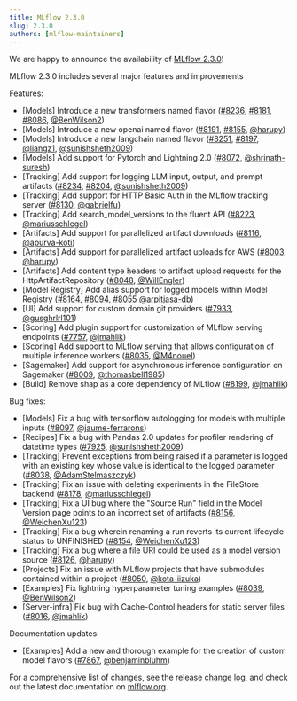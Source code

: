 ```yaml
---
title: MLflow 2.3.0
slug: 2.3.0
authors: [mlflow-maintainers]
---
```


We are happy to announce the availability of [MLflow 2.3.0](https://github.com/mlflow/mlflow/releases/tag/v2.3.0)!

MLflow 2.3.0 includes several major features and improvements

Features:

- [Models] Introduce a new transformers named flavor ([#8236](https://github.com/mlflow/mlflow/pull/8236), [#8181](https://github.com/mlflow/mlflow/pull/8181), [#8086](https://github.com/mlflow/mlflow/pull/8086), [@BenWilson2](https://github.com/BenWilson2))
- [Models] Introduce a new openai named flavor ([#8191](https://github.com/mlflow/mlflow/pull/8191), [#8155](https://github.com/mlflow/mlflow/pull/8155), [@harupy](https://github.com/harupy))
- [Models] Introduce a new langchain named flavor ([#8251](https://github.com/mlflow/mlflow/pull/8251), [#8197](https://github.com/mlflow/mlflow/pull/8197), [@liangz1](https://github.com/liangz1), [@sunishsheth2009](https://github.com/sunishsheth2009))
- [Models] Add support for Pytorch and Lightning 2.0 ([#8072](https://github.com/mlflow/mlflow/pull/8072), [@shrinath-suresh](https://github.com/shrinath-suresh))
- [Tracking] Add support for logging LLM input, output, and prompt artifacts ([#8234](https://github.com/mlflow/mlflow/pull/8234), [#8204](https://github.com/mlflow/mlflow/pull/8204), [@sunishsheth2009](https://github.com/sunishsheth2009))
- [Tracking] Add support for HTTP Basic Auth in the MLflow tracking server ([#8130](https://github.com/mlflow/mlflow/pull/8130), [@gabrielfu](https://github.com/gabrielfu))
- [Tracking] Add search_model_versions to the fluent API ([#8223](https://github.com/mlflow/mlflow/pull/8223), [@mariusschlegel](https://github.com/mariusschlegel))
- [Artifacts] Add support for parallelized artifact downloads ([#8116](https://github.com/mlflow/mlflow/pull/8116), [@apurva-koti](https://github.com/apurva-koti))
- [Artifacts] Add support for parallelized artifact uploads for AWS ([#8003](https://github.com/mlflow/mlflow/pull/8003), [@harupy](https://github.com/harupy))
- [Artifacts] Add content type headers to artifact upload requests for the HttpArtifactRepository ([#8048](https://github.com/mlflow/mlflow/pull/8048), [@WillEngler](https://github.com/WillEngler))
- [Model Registry] Add alias support for logged models within Model Registry ([#8164](https://github.com/mlflow/mlflow/pull/8164), [#8094](https://github.com/mlflow/mlflow/pull/8094), [#8055](https://github.com/mlflow/mlflow/pull/8055) [@arpitjasa-db](https://github.com/arpitjasa-db))
- [UI] Add support for custom domain git providers ([#7933](https://github.com/mlflow/mlflow/pull/7933), [@gusghrlrl101](https://github.com/gusghrlrl101))
- [Scoring] Add plugin support for customization of MLflow serving endpoints ([#7757](https://github.com/mlflow/mlflow/pull/7757), [@jmahlik](https://github.com/jmahlik))
- [Scoring] Add support to MLflow serving that allows configuration of multiple inference workers ([#8035](https://github.com/mlflow/mlflow/pull/8035), [@M4nouel](https://github.com/M4nouel))
- [Sagemaker] Add support for asynchronous inference configuration on Sagemaker ([#8009](https://github.com/mlflow/mlflow/pull/8009), [@thomasbell1985](https://github.com/thomasbell1985))
- [Build] Remove shap as a core dependency of MLflow ([#8199](https://github.com/mlflow/mlflow/pull/8199), [@jmahlik](https://github.com/jmahlik))

Bug fixes:

- [Models] Fix a bug with tensorflow autologging for models with multiple inputs ([#8097](https://github.com/mlflow/mlflow/pull/8097), [@jaume-ferrarons](https://github.com/jaume-ferrarons))
- [Recipes] Fix a bug with Pandas 2.0 updates for profiler rendering of datetime types ([#7925](https://github.com/mlflow/mlflow/pull/7925), [@sunishsheth2009](https://github.com/sunishsheth2009))
- [Tracking] Prevent exceptions from being raised if a parameter is logged with an existing key whose value is identical to the logged parameter ([#8038](https://github.com/mlflow/mlflow/pull/8038), [@AdamStelmaszczyk](https://github.com/AdamStelmaszczyk))
- [Tracking] Fix an issue with deleting experiments in the FileStore backend ([#8178](https://github.com/mlflow/mlflow/pull/8178), [@mariusschlegel](https://github.com/mariusschlegel))
- [Tracking] Fix a UI bug where the "Source Run" field in the Model Version page points to an incorrect set of artifacts ([#8156](https://github.com/mlflow/mlflow/pull/8156), [@WeichenXu123](https://github.com/WeichenXu123))
- [Tracking] Fix a bug wherein renaming a run reverts its current lifecycle status to UNFINISHED ([#8154](https://github.com/mlflow/mlflow/pull/8154), [@WeichenXu123](https://github.com/WeichenXu123))
- [Tracking] Fix a bug where a file URI could be used as a model version source ([#8126](https://github.com/mlflow/mlflow/pull/8126), [@harupy](https://github.com/harupy))
- [Projects] Fix an issue with MLflow projects that have submodules contained within a project ([#8050](https://github.com/mlflow/mlflow/pull/8050), [@kota-iizuka](https://github.com/kota-iizuka))
- [Examples] Fix lightning hyperparameter tuning examples ([#8039](https://github.com/mlflow/mlflow/pull/8039), [@BenWilson2](https://github.com/BenWilson2))
- [Server-infra] Fix bug with Cache-Control headers for static server files ([#8016](https://github.com/mlflow/mlflow/pull/8016), [@jmahlik](https://github.com/jmahlik))

Documentation updates:

- [Examples] Add a new and thorough example for the creation of custom model flavors ([#7867](https://github.com/mlflow/mlflow/pull/7867), [@benjaminbluhm](https://github.com/benjaminbluhm))

For a comprehensive list of changes, see the [release change log](https://github.com/mlflow/mlflow/releases/tag/v2.3.0), and check out the latest documentation on [mlflow.org](http://mlflow.org/).
